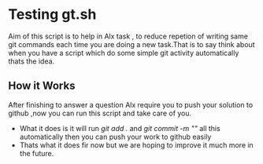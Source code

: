 # Testing gt.sh

 Aim of this script is to help in Alx task , to reduce repetion of writing same git 
 commands each time you are doing a new task.That is to say think about when you have a script which do some simple git activity automatically thats the idea.

## How it Works
  After finishing to answer a question Alx require you to push your solution to github ,now you can run this script and take care of you.
* What it does is it will run _git add ._ and _git commit -m ""_ all this automatically then you can push your work to github easily
* Thats what it does fir now but we are hoping to improve it much more in the future.
